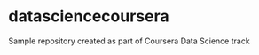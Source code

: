 datasciencecoursera
===================

Sample repository created as part of Coursera Data Science track
